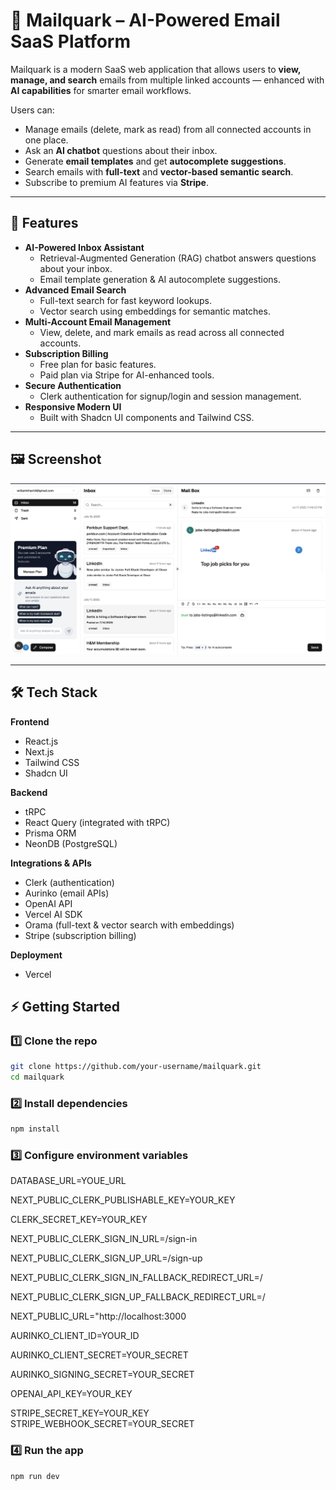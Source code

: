 # 📧 Mailquark – AI-Powered Email SaaS Platform

Mailquark is a modern SaaS web application that allows users to **view, manage, and search** emails from multiple linked accounts — enhanced with **AI capabilities** for smarter email workflows.  

Users can:
- Manage emails (delete, mark as read) from all connected accounts in one place.
- Ask an **AI chatbot** questions about their inbox.
- Generate **email templates** and get **autocomplete suggestions**.
- Search emails with **full-text** and **vector-based semantic search**.
- Subscribe to premium AI features via **Stripe**.

---

## 🚀 Features

- **AI-Powered Inbox Assistant**
  - Retrieval-Augmented Generation (RAG) chatbot answers questions about your inbox.
  - Email template generation & AI autocomplete suggestions.
- **Advanced Email Search**
  - Full-text search for fast keyword lookups.
  - Vector search using embeddings for semantic matches.
- **Multi-Account Email Management**
  - View, delete, and mark emails as read across all connected accounts.
- **Subscription Billing**
  - Free plan for basic features.
  - Paid plan via Stripe for AI-enhanced tools.
- **Secure Authentication**
  - Clerk authentication for signup/login and session management.
- **Responsive Modern UI**
  - Built with Shadcn UI components and Tailwind CSS.

---

## 🖼 Screenshot

![Demo](public/demo.png)


---

## 🛠 Tech Stack

**Frontend**
- React.js
- Next.js
- Tailwind CSS
- Shadcn UI

**Backend**
- tRPC
- React Query (integrated with tRPC)
- Prisma ORM
- NeonDB (PostgreSQL)

**Integrations & APIs**
- Clerk (authentication)
- Aurinko (email APIs)
- OpenAI API
- Vercel AI SDK
- Orama (full-text & vector search with embeddings)
- Stripe (subscription billing)

**Deployment**
- Vercel

## ⚡ Getting Started

### 1️⃣ Clone the repo
```bash
git clone https://github.com/your-username/mailquark.git
cd mailquark
```
### 2️⃣ Install dependencies
```bash
npm install
```

### 3️⃣ Configure environment variables
DATABASE_URL=YOUE_URL

NEXT_PUBLIC_CLERK_PUBLISHABLE_KEY=YOUR_KEY

CLERK_SECRET_KEY=YOUR_KEY

NEXT_PUBLIC_CLERK_SIGN_IN_URL=/sign-in

NEXT_PUBLIC_CLERK_SIGN_UP_URL=/sign-up

NEXT_PUBLIC_CLERK_SIGN_IN_FALLBACK_REDIRECT_URL=/

NEXT_PUBLIC_CLERK_SIGN_UP_FALLBACK_REDIRECT_URL=/

NEXT_PUBLIC_URL="http://localhost:3000

AURINKO_CLIENT_ID=YOUR_ID

AURINKO_CLIENT_SECRET=YOUR_SECRET

AURINKO_SIGNING_SECRET=YOUR_SECRET

OPENAI_API_KEY=YOUR_KEY

STRIPE_SECRET_KEY=YOUR_KEY
STRIPE_WEBHOOK_SECRET=YOUR_SECRET

### 4️⃣ Run the app
```bash
npm run dev
```

